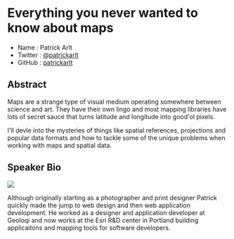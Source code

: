# Everything you never wanted to know about maps

* Name      : Patrick Arlt
* Twitter   : [@patrickarlt](http://twitter.com/patrickarlt)
* GitHub    : [patrickarlt](http://github.com/patrickarlt)

## Abstract

Maps are a strange type of visual medium operating somewhere between science and art. They have their own lingo and most mapping libraries have lots of secret sauce that turns latitude and longitude into good'ol pixels.

I'll devle into the mysteries of things like spatial references, projections and popular data formats and how to tackle some of the unique problems when working with maps and spatial data.

## Speaker Bio

![](https://raw.github.com/cascadiajs/2013.cascadiajs.com/master/images/patrickarlt.png)

Although originally starting as a photographer and print designer Patrick quickly made the jump to web design and then web application development. He worked as a designer and application developer at Geoloqi and now works at the Esri R&D center in Portland building applicaitons and mapping tools for software developers.

[@patrickarlt]:http://twitter.com/patrickarlt
[patrickarlt]:http://github.com/patrickarlt
